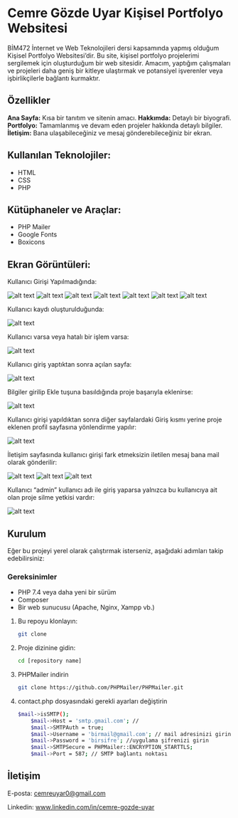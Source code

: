# Cemre Gözde Uyar Kişisel Portfolyo  Websitesi

BİM472 İnternet ve Web Teknolojileri dersi kapsamında yapmış olduğum Kişisel Portfolyo Websitesi’dir.
Bu site, kişisel portfolyo projelerimi sergilemek için oluşturduğum bir web sitesidir. Amacım, yaptığım çalışmaları ve projeleri daha geniş bir kitleye ulaştırmak ve potansiyel işverenler veya işbirlikçilerle bağlantı kurmaktır.

## Özellikler
**Ana Sayfa:** Kısa bir tanıtım ve sitenin amacı.
**Hakkımda:** Detaylı bir biyografi.
**Portfolyo:** Tamamlanmış ve devam eden projeler hakkında detaylı bilgiler.
**İletişim:** Bana ulaşabileceğiniz ve mesaj gönderebileceğiniz bir ekran.

## Kullanılan Teknolojiler:
-	HTML
-	CSS
-	PHP

## Kütüphaneler ve Araçlar:
-	PHP Mailer
-	Google Fonts
-	Boxicons

## Ekran Görüntüleri:

Kullanıcı Girişi Yapılmadığında:
 
 ![alt text](/screenshots/image.png)
 ![alt text](/screenshots/image-1.png)
 ![alt text](/screenshots/image-2.png)
 ![alt text](/screenshots/image-3.png)
 ![alt text](/screenshots/image-4.png)
 ![alt text](/screenshots/image-5.png)
 ![alt text](/screenshots/image-6.png)

Kullanıcı kaydı oluşturulduğunda:

![alt text](/screenshots/image-7.png)

Kullanıcı varsa veya hatalı bir işlem varsa:

![alt text](/screenshots/image-8.png)
 
Kullanıcı giriş yaptıktan sonra açılan sayfa:

![alt text](/screenshots/image-9.png)
 
Bilgiler girilip Ekle tuşuna basıldığında proje başarıyla eklenirse:

![alt text](/screenshots/image-10.png)

Kullanıcı girişi yapıldıktan sonra diğer sayfalardaki Giriş kısmı yerine proje eklenen profil sayfasına yönlendirme yapılır:

![alt text](/screenshots/image-11.png)
 
İletişim sayfasında kullanıcı girişi fark etmeksizin iletilen mesaj bana mail olarak gönderilir:

![alt text](/screenshots/image-12.png)
![alt text](/screenshots/image-13.png)
![alt text](/screenshots/image-14.png)

Kullanıcı “admin” kullanıcı adı ile giriş yaparsa yalnızca bu kullanıcıya ait olan proje silme yetkisi vardır:

![alt text](/screenshots/image-15.png) 

## Kurulum
Eğer bu projeyi yerel olarak çalıştırmak isterseniz, aşağıdaki adımları takip edebilirsiniz:
### Gereksinimler
- PHP 7.4 veya daha yeni bir sürüm
- Composer
- Bir web sunucusu (Apache, Nginx, Xampp vb.)

1. Bu repoyu klonlayın:
	```bash
	git clone 
2. Proje dizinine gidin:
	```bash
	cd [repository name]
3. PHPMailer indirin
	```bash
	git clone https://github.com/PHPMailer/PHPMailer.git
4. contact.php dosyasındaki gerekli ayarları değiştirin
	```bash
	$mail->isSMTP();
        $mail->Host = 'smtp.gmail.com'; //
        $mail->SMTPAuth = true;
        $mail->Username = 'birmail@gmail.com'; // mail adresinizi girin
        $mail->Password = 'birsifre'; //uygulama şifrenizi girin
        $mail->SMTPSecure = PHPMailer::ENCRYPTION_STARTTLS;
        $mail->Port = 587; // SMTP bağlantı noktası

## İletişim
E-posta: cemreuyar0@gmail.com

Linkedin: www.linkedin.com/in/cemre-gozde-uyar